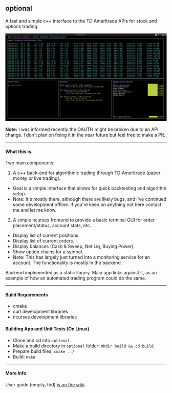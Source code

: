 ## optional 

A fast and simple c++ interface to the TD Ameritrade APIs for stock and options trading.

![here you can see some awful trades i made](https://raw.githubusercontent.com/tegan-lamoureux/tegan-lamoureux.github.io/master/images/static_hosting/optional.png)

**Note:** I was informed recently the OAUTH might be broken due to an API change. I don't plan on fixing it in the near future but feel free to make a PR.

***

#### What this is.
Two main components:
1. A c++ back-end for algorithmic trading through TD Ameritrade (paper money or live trading).
  * Goal is a simple interface that allows for quick backtesting and algorithm setup.
  * Note: It's mostly there, although there are likely bugs, and I've continued some development offline. If you're keen on anything not here contact me and let me know.
  
2. A simple ncurses frontend to provide a basic terminal GUI for order placement/status, account stats, etc.
  * Display list of current positions. 
  * Display list of current orders. 
  * Display balances (Cash & Sweep, Net Liq, Buying Power).
  * Show option chains for a symbol.
  * Note: This has largely just turned into a monitoring service for an account. The functionality is mostly in the backend.

Backend implemented as a static library. Main app links against it, as an example of how an automated trading program could do the same.

***

#### Build Requirements
* cmake
* curl development libraries
* ncurses development libraries

#### Building App and Unit Tests (On Linux)
* Clone and cd into `optional`.
* Make a build directory in `optional` folder: `mkdir build && cd build`
* Prepare build files: `cmake ../`
* Build: `make`

***

#### More Info
User guide (empty, tbd) [is on the wiki](https://github.com/tegan-lamoureux/optional/wiki).
